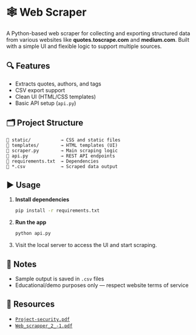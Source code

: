 # 🕸️ Web Scraper

A Python-based web scraper for collecting and exporting structured data from various websites like **quotes.toscrape.com** and **medium.com**. Built with a simple UI and flexible logic to support multiple sources.

## 🔍 Features

* Extracts quotes, authors, and tags
* CSV export support
* Clean UI (HTML/CSS templates)
* Basic API setup (`api.py`)

## 🗂️ Project Structure

```
📁 static/           → CSS and static files  
📁 templates/        → HTML templates (UI)  
📄 scraper.py        → Main scraping logic  
📄 api.py            → REST API endpoints  
📄 requirements.txt  → Dependencies  
📄 *.csv             → Scraped data output  
```

## ▶️ Usage

1. **Install dependencies**

   ```bash
   pip install -r requirements.txt
   ```

2. **Run the app**

   ```bash
   python api.py
   ```

3. Visit the local server to access the UI and start scraping.

## 📎 Notes

* Sample output is saved in `.csv` files
* Educational/demo purposes only — respect website terms of service

## 📄 Resources

* [`Project-security.pdf`](./Project-security.pdf)
* [`Web_scrapper_2_-1.pdf`](./Web_scrapper_2_-1.pdf)


